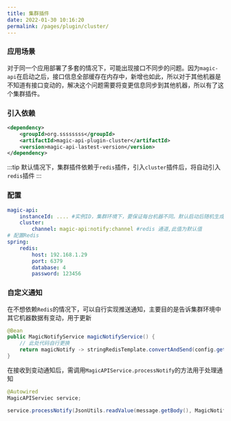 ```yaml
---
title: 集群插件
date: 2022-01-30 10:16:20
permalink: /pages/plugin/cluster/
---
```


### 应用场景

对于同一个应用部署了多套的情况下，可能出现接口不同步的问题。因为`magic-api`在启动之后，接口信息全部缓存在内存中，新增也如此，所以对于其他机器是不知道有接口变动的，解决这个问题需要将变更信息同步到其他机器，所以有了这个集群插件。

### 引入依赖

```xml
<dependency>
    <groupId>org.ssssssss</groupId>
    <artifactId>magic-api-plugin-cluster</artifactId>
    <version>magic-api-lastest-version</version>
</dependency>
```

:::tip
默认情况下，集群插件依赖于`redis`插件，引入`cluster`插件后，将自动引入`redis`插件
:::

### 配置

```yml
magic-api:
    instanceId: .... #实例ID，集群环境下，要保证每台机器不同。默认启动后随机生成uuid，如无特殊情况可不配置。
    cluster:
        channel: magic-api:notify:channel #redis 通道,此值为默认值
# 配置Redis
spring:
    redis:
        host: 192.168.1.29
        port: 6379
        database: 4
        password: 123456
```

### 自定义通知

在不想依赖`Redis`的情况下，可以自行实现推送通知，主要目的是告诉集群环境中其它机器数据有变动，用于更新

```java
@Bean
public MagicNotifyService magicNotifyService() {
	// 此处代码自行更换
    return magicNotify -> stringRedisTemplate.convertAndSend(config.getChannel(), Objects.requireNonNull(JsonUtils.toJsonString(magicNotify)));
}
```

在接收到变动通知后，需调用`MagicAPIService.processNotify`的方法用于处理通知
```java
@Autowired
MagicAPIServiec service;

service.processNotify(JsonUtils.readValue(message.getBody(), MagicNotify.class))
```
